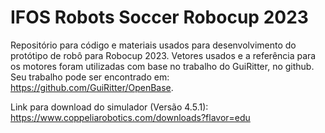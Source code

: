 # IFOS Robots Soccer Robocup 2023

Repositório para código e materiais usados para desenvolvimento do protótipo de robô para Robocup 2023. Vetores usados e a referência para os motores foram utilizadas com base no trabalho do GuiRitter, no github. Seu trabalho pode ser encontrado em: https://github.com/GuiRitter/OpenBase.

Link para download do simulador (Versão 4.5.1): https://www.coppeliarobotics.com/downloads?flavor=edu
